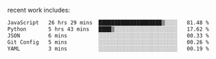 
<!--<img width="1415" height="100" alt="blu" src="https://github.com/rdsilva01/rdsilva01/assets/101207588/deb060e5-d035-4f09-b511-e3f50605b207">-->

<!-- \> Enthusiastic about developing and building solutions <br>
\> Computer Science and Engineering @ UBI -->

<!-- <a href="https://www.rodrigosilva.live/">personal website</a> 🏁 -->

<!-- ![](https://komarev.com/ghpvc/?username=rdsilva01) -->

recent work includes:
<!--START_SECTION:waka-->

```txt
JavaScript   26 hrs 29 mins  ████████████████████▒░░░░   81.48 %
Python       5 hrs 43 mins   ████▒░░░░░░░░░░░░░░░░░░░░   17.62 %
JSON         6 mins          ░░░░░░░░░░░░░░░░░░░░░░░░░   00.33 %
Git Config   5 mins          ░░░░░░░░░░░░░░░░░░░░░░░░░   00.26 %
YAML         3 mins          ░░░░░░░░░░░░░░░░░░░░░░░░░   00.19 %
```

<!--END_SECTION:waka-->


